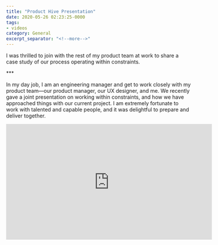 ```yaml
---
title: "Product Hive Presentation"
date: 2020-05-26 02:23:25-0000
tags:
- videos
category: General
excerpt_separator: "<!--more-->"
---
```


I was thrilled to join with the rest of my product team at work to share a case study of our process operating within constraints.

<!--more-->***

In my day job, I am an engineering manager and get to work closely with my product team—our product manager, our UX designer, and me. We recently gave a joint presentation on working within constraints, and how we have approached things with our current project. I am extremely fortunate to work with talented and capable people, and it was delightful to prepare and deliver together.

<iframe width="560" height="315" src="https://www.youtube-nocookie.com/embed/A28eJYJ1kwo" frameborder="0" allow="accelerometer; autoplay; encrypted-media; gyroscope; picture-in-picture" allowfullscreen></iframe>